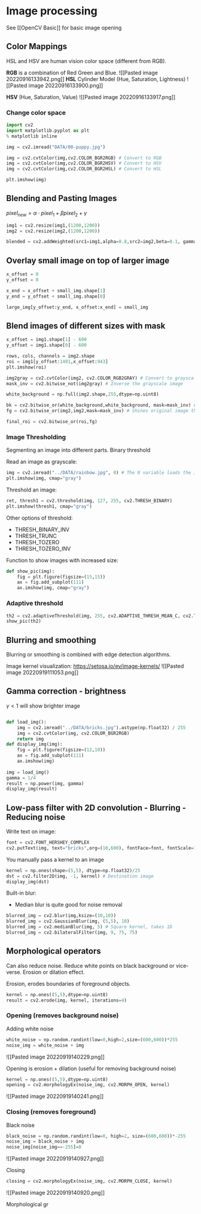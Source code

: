 # Image processing

See [[OpenCV Basic]] for basic image opening

## Color Mappings
HSL and HSV are human vision color space (different from RGB).

**RGB** is a combination of Red Green and Blue.
![[Pasted image 20220916133942.png]]
**HSL** Cylinder Model (Hue, Saturation, Lightness)
![[Pasted image 20220916133900.png]]

**HSV** (Hue, Saturation, Value)
![[Pasted image 20220916133917.png]]

### Change color space
``` python
import cv2
import matplotlib.pyplot as plt
% matplotlib inline

img = cv2.imread("DATA/00-puppy.jpg")

img = cv2.cvtColor(img,cv2.COLOR_BGR2RGB) # Convert to RGB
img = cv2.cvtColor(img,cv2.COLOR_BGR2HSV) # Convert to HSV
img = cv2.cvtColor(img,cv2.COLOR_BGR2HSL) # Convert to HSL

plt.imshow(img)
```

## Blending and Pasting Images

$pixel_{new}=\alpha\cdot pixel_{1} + \beta pixel_{2} + \gamma$

``` python
img1 = cv2.resize(img1,(1200,1200))
img2 = cv2.resize(img2,(1200,1200))

blended = cv2.addWeighted(src1=img1,alpha=0.8,src2=img2,beta=0.1, gamma=0.0) # Needs to be same size
```

## Overlay small image on top of larger image

``` python
x_offset = 0
y_offset = 0

x_end = x_offset + small_img.shape[1]
y_end = y_offset + small_img.shape[0]

large_img[y_offset:y_end, x_offset:x_end] = small_img
```

## Blend images of different sizes with mask

``` python
x_offset = img1.shape[1] - 600
y_offset = img1.shape[0] - 600

rows, cols, channels = img2.shape
roi = img1[y_offset:1401,x_offset:943]
plt.imshow(roi)

img2gray = cv2.cvtColor(img2, cv2.COLOR_RGB2GRAY) # Convert to grayscale
mask_inv = cv2.bitwise_not(img2gray) # Inverse the grayscale image

white_background = np.full(img2.shape,255,dtype=np.uint8)

bk = cv2.bitwise_or(white_background,white_background, mask=mask_inv) # Create mask for 3 color channel
fg = cv2.bitwise_or(img2,img2,mask=mask_inv) # Shines original image through the mask

final_roi = cv2.bitwise_or(roi,fg)

```

### Image Thresholding

Segmenting an image into different parts. Binary threshold

Read an image as grayscale:
```python
img = cv2.imread("../DATA/rainbow.jpg", 0) # The 0 variable loads the image as a grayscale
plt.imshow(img, cmap="gray")
```

Threshold an image:
```python
ret, thresh1 = cv2.threshold(img, 127, 255, cv2.THRESH_BINARY)
plt.imshow(thresh1, cmap="gray")
```

Other options of threshold:
* THRESH_BINARY_INV
* THRESH_TRUNC
* THRESH_TOZERO
* THRESH_TOZERO_INV

Function to show images with increased size:
``` python
def show_pic(img):
    fig = plt.figure(figsize=(15,15))
    ax = fig.add_subplot(111)
    ax.imshow(img, cmap="gray")
```

### Adaptive threshold

```python
th2 = cv2.adaptiveThreshold(img, 255, cv2.ADAPTIVE_THRESH_MEAN_C, cv2.THRESH_BINARY, blockSize=11, C=8)
show_pic(th2)
```

## Blurring and smoothing

Blurring or smoothing is combined with edge detection algorithms.

Image kernel visualization: https://setosa.io/ev/image-kernels/
![[Pasted image 20220919111053.png]]

## Gamma correction - brightness

$\gamma<1$ will show brighter image

``` python

def load_img():
    img = cv2.imread("../DATA/bricks.jpg").astype(np.float32) / 255
    img = cv2.cvtColor(img, cv2.COLOR_BGR2RGB)
    return img
def display_img(img):
    fig = plt.figure(figsize=(12,10))
    ax = fig.add_subplot(111)
    ax.imshow(img)
    
img = load_img()
gamma = 1/4
result = np.power(img, gamma)
display_img(result)
```

## Low-pass filter with 2D convolution - Blurring -  Reducing noise

Write text on image:
``` python
font = cv2.FONT_HERSHEY_COMPLEX
cv2.putText(img, text="bricks",org=(10,600), fontFace=font, fontScale=10, color=(255,0,0), thickness=4)
```

You manually pass a kernel to an image

``` python
kernel = np.ones(shape=(5,5), dtype=np.float32)/25
dst = cv2.filter2D(img, -1, kernel) # Destination image
display_img(dst)

```

Built-in blur:
* Median blur is quite good for noise removal
``` python
blurred_img = cv2.blur(img,ksize=(10,10))
blurred_img = cv2.GaussianBlur(img, (5,5), 10)
blurred_img = cv2.medianBlur(img, 5) # Square kernel, takes 1D
blurred_img = cv2.bilateralFilter(img, 9, 75, 75)
```

## Morphological operators

Can also reduce noise. Reduce white points on black background or vice-verse.
Erosion or dilation effect.

Erosion, erodes boundaries of foreground objects.

``` python
kernel = np.ones((5,5),dtype=np.uint8)
result = cv2.erode(img, kernel, iterations=4)
```

### Opening (removes background noise)

Adding white noise
```python
white_noise = np.random.randint(low=0,high=2,size=(600,600))*255
noise_img = white_noise + img
```

![[Pasted image 20220919140229.png]]

Opening is erosion + dilation (useful for removing background noise)

```python
kernel = np.ones((5,5),dtype=np.uint8)
opening = cv2.morphologyEx(noise_img, cv2.MORPH_OPEN, kernel)
```

![[Pasted image 20220919140241.png]]
### Closing (removes foreground)

Black noise
```python
black_noise = np.random.randint(low=0, high=2, size=(600,600))*-255
noise_img = black_noise + img
noise_img[noise_img==-255]=0
```
![[Pasted image 20220919140927.png]]

Closing
```python
closing = cv2.morphologyEx(noise_img, cv2.MORPH_CLOSE, kernel)
```
![[Pasted image 20220919140920.png]]

Morphological gr